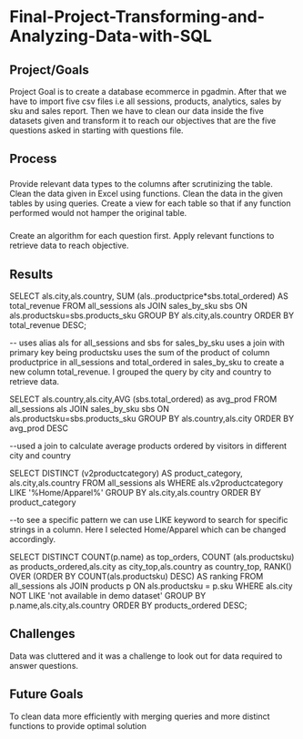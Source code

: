 # Final-Project-Transforming-and-Analyzing-Data-with-SQL

## Project/Goals
Project Goal is to create a database ecommerce in pgadmin. After that we have to import five csv files i.e all sessions, products, analytics, sales by sku and sales report. Then we have to clean our data inside the five datasets given and transform it to reach our objectives that are the five questions asked in starting with questions file.
## Process
### 
Provide relevant data types to the columns after scrutinizing the table.
Clean the data given in Excel using functions.
Clean the data in the given tables by using queries.
Create a view for each table so that if any function performed would not hamper the original table.


### 
Create an algorithm for each question first.
Apply relevant functions to retrieve data to reach objective.
## Results
SELECT als.city,als.country, SUM (als..productprice*sbs.total_ordered) AS total_revenue
FROM all_sessions als
JOIN sales_by_sku sbs
ON als.productsku=sbs.products_sku
GROUP BY als.city,als.country
ORDER BY total_revenue DESC;



-- uses alias als for all_sessions and sbs for sales_by_sku
uses a join with primary key being productsku
uses the sum of the product of column productprice in all_sessions and total_ordered in sales_by_sku to create a new column total_revenue.
I grouped the query by city and country to retrieve data.


 SELECT als.country,als.city,AVG (sbs.total_ordered) as avg_prod
FROM all_sessions als
JOIN sales_by_sku sbs
ON als.productsku=sbs.products_sku
GROUP BY als.country,als.city
ORDER BY avg_prod DESC



--used a join to calculate average products ordered by visitors in different city and country


SELECT DISTINCT (v2productcategory) AS product_category, als.city,als.country
FROM all_sessions als
WHERE als.v2productcategory LIKE '%Home/Apparel%'
GROUP BY als.city,als.country
ORDER BY product_category



--to see a specific pattern we can use LIKE keyword to search for specific strings in a column. Here I selected Home/Apparel which can be changed accordingly.




SELECT DISTINCT COUNT(p.name) as top_orders,
COUNT (als.productsku) as products_ordered,als.city as city_top,als.country as country_top,
RANK() OVER (ORDER BY COUNT(als.productsku) DESC) AS ranking
FROM all_sessions als
JOIN products p
ON als.productsku = p.sku
WHERE als.city NOT LIKE 'not available in demo dataset'
GROUP BY p.name,als.city,als.country
ORDER BY products_ordered DESC;

## Challenges 
Data was cluttered and it was a challenge to look out for data required to answer questions.

## Future Goals
To clean data more efficiently with merging queries and more distinct functions to provide optimal solution
